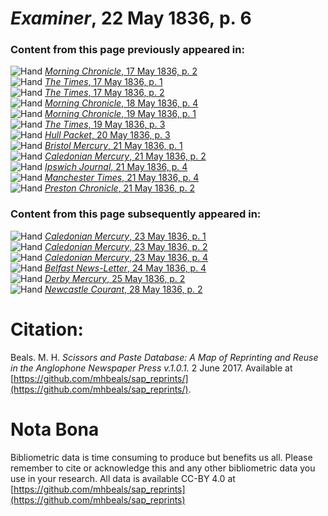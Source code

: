 # *Examiner*, 22 May 1836, p. 6  
  
### Content from this page previously appeared in:  
![Hand](http://scissorsandpaste.net/wp-content/uploads/2017/06/smallhandpointer.png) [*Morning Chronicle*, 17 May 1836, p. 2](https://mhbeals.github.io/sap_html/Morning-Chronicle/Morning-Chronicle-17-May-1836-p-2)  
![Hand](http://scissorsandpaste.net/wp-content/uploads/2017/06/smallhandpointer.png) [*The Times*, 17 May 1836, p. 1](https://mhbeals.github.io/sap_html/The-Times/The-Times-17-May-1836-p-1)  
![Hand](http://scissorsandpaste.net/wp-content/uploads/2017/06/smallhandpointer.png) [*The Times*, 17 May 1836, p. 2](https://mhbeals.github.io/sap_html/The-Times/The-Times-17-May-1836-p-2)  
![Hand](http://scissorsandpaste.net/wp-content/uploads/2017/06/smallhandpointer.png) [*Morning Chronicle*, 18 May 1836, p. 4](https://mhbeals.github.io/sap_html/Morning-Chronicle/Morning-Chronicle-18-May-1836-p-4)  
![Hand](http://scissorsandpaste.net/wp-content/uploads/2017/06/smallhandpointer.png) [*Morning Chronicle*, 19 May 1836, p. 1](https://mhbeals.github.io/sap_html/Morning-Chronicle/Morning-Chronicle-19-May-1836-p-1)  
![Hand](http://scissorsandpaste.net/wp-content/uploads/2017/06/smallhandpointer.png) [*The Times*, 19 May 1836, p. 3](https://mhbeals.github.io/sap_html/The-Times/The-Times-19-May-1836-p-3)  
![Hand](http://scissorsandpaste.net/wp-content/uploads/2017/06/smallhandpointer.png) [*Hull Packet*, 20 May 1836, p. 3](https://mhbeals.github.io/sap_html/Hull-Packet/Hull-Packet-20-May-1836-p-3)  
![Hand](http://scissorsandpaste.net/wp-content/uploads/2017/06/smallhandpointer.png) [*Bristol Mercury*, 21 May 1836, p. 1](https://mhbeals.github.io/sap_html/Bristol-Mercury/Bristol-Mercury-21-May-1836-p-1)  
![Hand](http://scissorsandpaste.net/wp-content/uploads/2017/06/smallhandpointer.png) [*Caledonian Mercury*, 21 May 1836, p. 2](https://mhbeals.github.io/sap_html/Caledonian-Mercury/Caledonian-Mercury-21-May-1836-p-2)  
![Hand](http://scissorsandpaste.net/wp-content/uploads/2017/06/smallhandpointer.png) [*Ipswich Journal*, 21 May 1836, p. 4](https://mhbeals.github.io/sap_html/Ipswich-Journal/Ipswich-Journal-21-May-1836-p-4)  
![Hand](http://scissorsandpaste.net/wp-content/uploads/2017/06/smallhandpointer.png) [*Manchester Times*, 21 May 1836, p. 4](https://mhbeals.github.io/sap_html/Manchester-Times/Manchester-Times-21-May-1836-p-4)  
![Hand](http://scissorsandpaste.net/wp-content/uploads/2017/06/smallhandpointer.png) [*Preston Chronicle*, 21 May 1836, p. 2](https://mhbeals.github.io/sap_html/Preston-Chronicle/Preston-Chronicle-21-May-1836-p-2)  
  
### Content from this page subsequently appeared in:  
![Hand](http://scissorsandpaste.net/wp-content/uploads/2017/06/smallhandpointer.png) [*Caledonian Mercury*, 23 May 1836, p. 1](https://mhbeals.github.io/sap_html/Caledonian-Mercury/Caledonian-Mercury-23-May-1836-p-1)  
![Hand](http://scissorsandpaste.net/wp-content/uploads/2017/06/smallhandpointer.png) [*Caledonian Mercury*, 23 May 1836, p. 2](https://mhbeals.github.io/sap_html/Caledonian-Mercury/Caledonian-Mercury-23-May-1836-p-2)  
![Hand](http://scissorsandpaste.net/wp-content/uploads/2017/06/smallhandpointer.png) [*Caledonian Mercury*, 23 May 1836, p. 4](https://mhbeals.github.io/sap_html/Caledonian-Mercury/Caledonian-Mercury-23-May-1836-p-4)  
![Hand](http://scissorsandpaste.net/wp-content/uploads/2017/06/smallhandpointer.png) [*Belfast News-Letter*, 24 May 1836, p. 4](https://mhbeals.github.io/sap_html/Belfast-News-Letter/Belfast-News-Letter-24-May-1836-p-4)  
![Hand](http://scissorsandpaste.net/wp-content/uploads/2017/06/smallhandpointer.png) [*Derby Mercury*, 25 May 1836, p. 2](https://mhbeals.github.io/sap_html/Derby-Mercury/Derby-Mercury-25-May-1836-p-2)  
![Hand](http://scissorsandpaste.net/wp-content/uploads/2017/06/smallhandpointer.png) [*Newcastle Courant*, 28 May 1836, p. 2](https://mhbeals.github.io/sap_html/Newcastle-Courant/Newcastle-Courant-28-May-1836-p-2)  


# Citation: 

Beals. M. H. *Scissors and Paste Database: A Map of Reprinting and Reuse in the Anglophone Newspaper Press v.1.0.1.* 2 June 2017. Available at [https://github.com/mhbeals/sap_reprints/](https://github.com/mhbeals/sap_reprints/). 

# Nota Bona

Bibliometric data is time consuming to produce but benefits us all. Please remember to cite or acknowledge this and any other bibliometric data you use in your research. All data is available CC-BY 4.0 at [https://github.com/mhbeals/sap_reprints](https://github.com/mhbeals/sap_reprints)